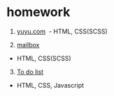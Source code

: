 # homework

1. [yuyu.com](https://dleogh29.github.io/homework/yuyu.com/)
  - HTML, CSS(SCSS)

2. [mailbox](https://dleogh29.github.io/homework/mailbox/)
  - HTML, CSS(SCSS)

3. [To do list](https://dleogh29.github.io/homework/to_do_list/to_do_list.html)
  - HTML, CSS, Javascript
